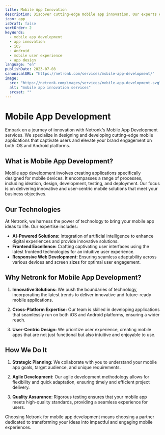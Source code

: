 ```yaml
---
title: Mobile App Innovation
description: Discover cutting-edge mobile app innovation. Our experts design and develop innovative mobile applications that captivate users and enhance brand engagement on both iOS and Android platforms.
icon: app
isDraft: false
sortOrder: 2
keyWords:
  - mobile app development
  - app innovation
  - iOS
  - Android
  - mobile user experience
  - app design
language: "en"
publishDate: 2023-07-08
canonicalURL: "https://netronk.com/services/mobile-app-development/"
image:
  src: "https://netronk.com/images/services/mobile-app-development.svg"
  alt: "mobile app innovation services"
  srcset: ""
---
```


# Mobile App Development

Embark on a journey of innovation with Netronk's Mobile App Development services. We specialize in designing and developing cutting-edge mobile applications that captivate users and elevate your brand engagement on both iOS and Android platforms.

## What is Mobile App Development?

Mobile app development involves creating applications specifically designed for mobile devices. It encompasses a range of processes, including ideation, design, development, testing, and deployment. Our focus is on delivering innovative and user-centric mobile solutions that meet your business objectives.

## Our Technologies

At Netronk, we harness the power of technology to bring your mobile app ideas to life. Our expertise includes:

- **AI-Powered Solutions:** Integration of artificial intelligence to enhance digital experiences and provide innovative solutions.
- **Frontend Excellence:** Crafting captivating user interfaces using the latest frontend technologies for an intuitive user experience.
- **Responsive Web Development:** Ensuring seamless adaptability across various devices and screen sizes for optimal user engagement.

## Why Netronk for Mobile App Development?

1. **Innovative Solutions:** We push the boundaries of technology, incorporating the latest trends to deliver innovative and future-ready mobile applications.

2. **Cross-Platform Expertise:** Our team is skilled in developing applications that seamlessly run on both iOS and Android platforms, ensuring a wider reach.

3. **User-Centric Design:** We prioritize user experience, creating mobile apps that are not just functional but also intuitive and enjoyable to use.

## How We Do It

1. **Strategic Planning:** We collaborate with you to understand your mobile app goals, target audience, and unique requirements.

2. **Agile Development:** Our agile development methodology allows for flexibility and quick adaptation, ensuring timely and efficient project delivery.

3. **Quality Assurance:** Rigorous testing ensures that your mobile app meets high-quality standards, providing a seamless experience for users.

Choosing Netronk for mobile app development means choosing a partner dedicated to transforming your ideas into impactful and engaging mobile experiences.
